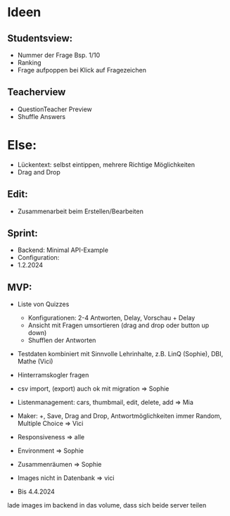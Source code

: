 # Ideen
## Studentsview:
- Nummer der Frage Bsp. 1/10
- Ranking
- Frage aufpoppen bei Klick auf Fragezeichen

## Teacherview
- QuestionTeacher Preview
- Shuffle Answers

# Else:
- Lückentext: selbst eintippen, mehrere Richtige Möglichkeiten
- Drag and Drop

## Edit:
- Zusammenarbeit beim Erstellen/Bearbeiten

## Sprint:
- Backend: Minimal API-Example
- Configuration:
- 1.2.2024

## MVP:
- Liste von Quizzes
    - Konfigurationen: 2-4 Antworten, Delay, Vorschau + Delay 
    - Ansicht mit Fragen umsortieren (drag and drop oder button up down)
    - Shufflen der Antworten

- Testdaten kombiniert mit Sinnvolle Lehrinhalte, z.B. LinQ (Sophie), DBI, Mathe (Vici)
- Hinterramskogler fragen
- csv import, (export) auch ok mit migration => Sophie
- Listenmanagement: cars, thumbmail, edit, delete, add => Mia
- Maker: +, Save, Drag and Drop, Antwortmöglichkeiten immer Random, Multiple Choice => Vici
- Responsiveness => alle
- Environment => Sophie
- Zusammenräumen => Sophie
- Images nicht in Datenbank => vici
- Bis 4.4.2024

lade images im backend in das volume, dass sich beide server teilen

